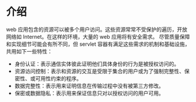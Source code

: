 # 介绍

web 应用包含的资源可以被多个用户访问。这些资源常常不受保护的遍历，开放网络如 Internet。在这样的环境，大量的 web 应用将有安全需求。
尽管质量保障和实现细节可能会有所不同，但 servlet 容器有满足这些需求的机制和基础设施，共用如下一些特性：

* 身份认证：表示通信实体彼此证明他们具体身份的行为是被授权访问的。
* 资源访问控制：表示和资源的交互是受限于集合的用户或为了强制完整性、保密性、或可用性约束的程序。
* 数据完整性：表示用来证明信息在传输过程中没有被第三方修改。
* 保密或数据隐私：表示用来保证信息只对以授权访问的用户可用。